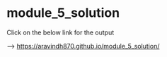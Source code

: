 # module_5_solution

Click on the below link for the output 

--> https://aravindh870.github.io/module_5_solution/
